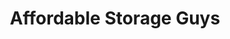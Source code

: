 ---
title: "Affordable Storage Guys"
url: /knoxville/affordable-storage-guys/
shop: storage rental
---